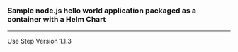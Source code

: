 ### Sample node.js hello world application packaged as a container with a Helm Chart
------
Use Step Version 1.1.3
